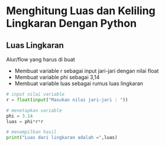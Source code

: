 # Menghitung Luas dan Keliling Lingkaran Dengan Python #

## Luas Lingkaran ##

Alur/flow yang harus di buat
* Membuat variable r sebagai input jari-jari dengan nilai float
* Membuat variable phi sebagai 3,14
* Membuat variable luas sebagai rumus luas lingkaran

```python
# input nilai variable
r = float(input("Masukan nilai jari-jari : "))

# menetapkan variable
phi = 3.14
luas = phi*r*r

# menampilkan hasil
print("Luas dari lingkaran adalah =",luas)
```

